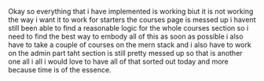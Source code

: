Okay so everything that i have implemented is working biut it is not working the way i want it to work for starters the courses page is messed up i havent still been able to find a reasonable logic for the whole courses section so i need to find the best way to embody all of this as soon as possible i also have to take a couple of courses on the mern stack and i also have to work on the admin part taht section is still pretty messed up so that is another one all i all i would love to have all of that sorted out today and more because time is of the essence.